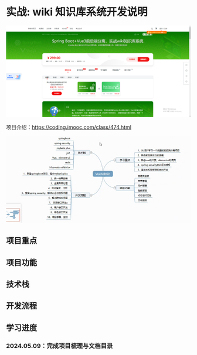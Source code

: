 # 实战: wiki 知识库系统开发说明

![alt text](img/image-1.png)

项目介绍：<https://coding.imooc.com/class/474.html>

![alt text](img/image.png)

## 项目重点

## 项目功能

## 技术栈

## 开发流程

## 学习进度

### 2024.05.09：完成项目梳理与文档目录

